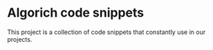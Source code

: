 # Algorich code snippets

This project is a collection of code snippets that constantly use in our projects.
